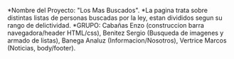 *Nombre del Proyecto: "Los Mas Buscados".
*La pagina trata sobre distintas listas de personas buscadas por la ley, estan divididos segun su rango de delictividad.
*GRUPO: Cabañas Enzo (construccion barra navegadora/header HTML/css), Benitez Sergio (Busqueda de imagenes y armado de listas), Banega Analuz (Informacion/Nosotros), Vertrice Marcos (Noticias, body/footer).
